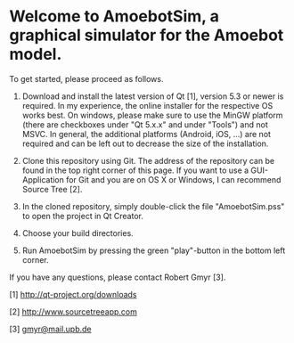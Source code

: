 # Welcome to AmoebotSim, a graphical simulator for the Amoebot model. #

To get started, please proceed as follows.

1. Download and install the latest version of Qt [1], version 5.3 or newer is required. In my experience, the online installer for the respective OS works best. On windows, please make sure to use the MinGW platform (there are checkboxes under "Qt 5.x.x" and under "Tools") and not MSVC. In general, the additional platforms (Android, iOS, ...) are not required and can be left out to decrease the size of the installation.

2. Clone this repository using Git. The address of the repository can be found in the top right corner of this page. If you want to use a GUI-Application for Git and you are on OS X or Windows, I can recommend Source Tree [2].

3. In the cloned repository, simply double-click the file "AmoebotSim.pss" to open the project in Qt Creator.

4. Choose your build directories.

5. Run AmoebotSim by pressing the green "play"-button in the bottom left corner.


If you have any questions, please contact Robert Gmyr [3].


[1] http://qt-project.org/downloads

[2] http://www.sourcetreeapp.com

[3] gmyr@mail.upb.de
